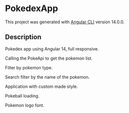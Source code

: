 # PokedexApp

This project was generated with [Angular CLI](https://github.com/angular/angular-cli) version 14.0.0.

## Description

Pokedex app using Angular 14, full responsive.

Calling the PokeApi to get the pokemon list.

Filter by pokemon type.

Search filter by the name of the pokemon.

Application with custom made style.

Pokeball loading.

Pokemon logo font.

